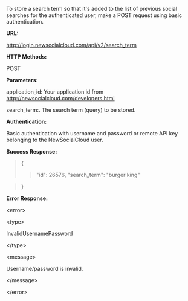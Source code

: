 To store a search term so that it's added to the list of previous social searches for the authenticated user, make a POST request using basic authentication.

**URL:**

http://login.newsocialcloud.com/api/v2/search_term

**HTTP Methods:**

POST

**Parameters:**

<p>application_id: Your application id from <a href='http://newsocialcloud.com/developers.html'>http://newsocialcloud.com/developers.html</a></p>
<p>search_term:. The search term (query) to be stored.</p>

**Authentication:**

Basic authentication with username and password or remote API key belonging to the NewSocialCloud user.

**Success Response:**

> {
> > "id": 26576,
> > "search\_term": "burger king"

> }

**Error Response:**



&lt;error&gt;




&lt;type&gt;

InvalidUsernamePassword

&lt;/type&gt;




&lt;message&gt;

Username/password is invalid.

&lt;/message&gt;




&lt;/error&gt;

